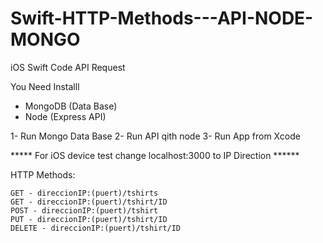 # Swift-HTTP-Methods---API-NODE-MONGO
iOS Swift Code API Request 

You Need Installl
* MongoDB (Data Base)
* Node (Express API)



1- Run Mongo Data Base
2- Run API qith node
3- Run App from Xcode

***** For iOS device test change localhost:3000 to IP Direction ******



HTTP Methods:

    GET - direccionIP:(puert)/tshirts
    GET - direccionIP:(puert)/tshirt/ID
    POST - direccionIP:(puert)/tshirt
    PUT - direccionIP:(puert)/tshirt/ID
    DELETE - direccionIP:(puert)/tshirt/ID





